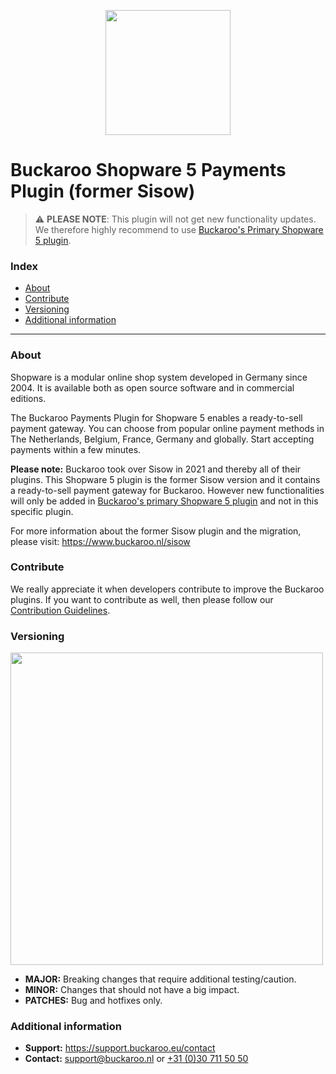 <p align="center">
  <img src="https://www.buckaroo.nl/media/3594/sisow_shopware5.png" width="200px" position="center">
</p>

# Buckaroo Shopware 5 Payments Plugin (former Sisow)
> :warning: **PLEASE NOTE**: This plugin will not get new functionality updates.<br>We therefore highly recommend to use [Buckaroo's Primary Shopware 5 plugin](https://github.com/buckaroo-it/Shopware_5).

### Index
- [About](#about)
- [Contribute](#contribute)
- [Versioning](#versioning)
- [Additional information](#additional-information)
---

### About

Shopware is a modular online shop system developed in Germany since 2004. It is available both as open source software and in commercial editions.

The Buckaroo Payments Plugin for Shopware 5 enables a ready-to-sell payment gateway. You can choose from popular online payment methods in The Netherlands, Belgium, France, Germany and globally. Start accepting payments within a few minutes.

**Please note:** Buckaroo took over Sisow in 2021 and thereby all of their plugins. This Shopware 5 plugin is the former Sisow version and it contains a ready-to-sell payment gateway for Buckaroo. However new functionalities will only be added in [Buckaroo's primary Shopware 5 plugin](https://github.com/buckaroo-it/Shopware_5) and not in this specific plugin.

For more information about the former Sisow plugin and the migration, please visit:
https://www.buckaroo.nl/sisow

### Contribute
We really appreciate it when developers contribute to improve the Buckaroo plugins.
If you want to contribute as well, then please follow our [Contribution Guidelines](CONTRIBUTING.md).

### Versioning 
<p align="left">
  <img src="https://www.buckaroo.nl/media/3484/shopware5_versioning.png" width="500px" position="center">
</p>

- **MAJOR:** Breaking changes that require additional testing/caution.
- **MINOR:** Changes that should not have a big impact.
- **PATCHES:** Bug and hotfixes only.

### Additional information
- **Support:** https://support.buckaroo.eu/contact
- **Contact:** [support@buckaroo.nl](mailto:support@buckaroo.nl) or [+31 (0)30 711 50 50](tel:+310307115050)
